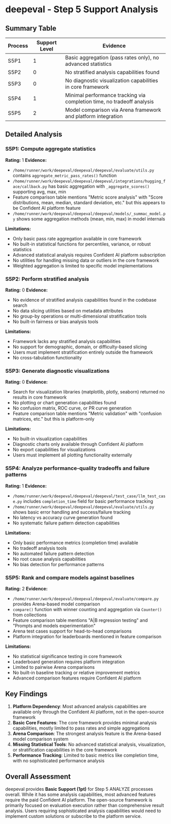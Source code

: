 # deepeval - Step 5 Support Analysis

## Summary Table
| Process | Support Level | Evidence |
|---------|--------------|----------|
| S5P1 | 1 | Basic aggregation (pass rates only), no advanced statistics |
| S5P2 | 0 | No stratified analysis capabilities found |
| S5P3 | 0 | No diagnostic visualization capabilities in core framework |
| S5P4 | 1 | Minimal performance tracking via completion time, no tradeoff analysis |
| S5P5 | 2 | Model comparison via Arena framework and platform integration |

## Detailed Analysis

### S5P1: Compute aggregate statistics
**Rating:** 1
**Evidence:**
- `/home/runner/work/deepeval/deepeval/deepeval/evaluate/utils.py` contains `aggregate_metric_pass_rates()` function
- `/home/runner/work/deepeval/deepeval/deepeval/integrations/hugging_face/callback.py` has basic aggregation with `_aggregate_scores()` supporting avg, max, min
- Feature comparison table mentions "Metric score analysis" with "Score distributions, mean, median, standard deviation, etc." but this appears to be Confident AI platform feature
- `/home/runner/work/deepeval/deepeval/deepeval/models/_summac_model.py` shows some aggregation methods (mean, min, max) in model internals

**Limitations:**
- Only basic pass rate aggregation available in core framework
- No built-in statistical functions for percentiles, variance, or robust statistics
- Advanced statistical analysis requires Confident AI platform subscription
- No utilities for handling missing data or outliers in the core framework
- Weighted aggregation is limited to specific model implementations

### S5P2: Perform stratified analysis
**Rating:** 0
**Evidence:**
- No evidence of stratified analysis capabilities found in the codebase search
- No data slicing utilities based on metadata attributes
- No group-by operations or multi-dimensional stratification tools
- No built-in fairness or bias analysis tools

**Limitations:**
- Framework lacks any stratified analysis capabilities
- No support for demographic, domain, or difficulty-based slicing
- Users must implement stratification entirely outside the framework
- No cross-tabulation functionality

### S5P3: Generate diagnostic visualizations
**Rating:** 0
**Evidence:**
- Search for visualization libraries (matplotlib, plotly, seaborn) returned no results in core framework
- No plotting or chart generation capabilities found
- No confusion matrix, ROC curve, or PR curve generation
- Feature comparison table mentions "Metric validation" with "confusion matrices, etc." but this is platform-only

**Limitations:**
- No built-in visualization capabilities
- Diagnostic charts only available through Confident AI platform
- No export capabilities for visualizations
- Users must implement all plotting functionality externally

### S5P4: Analyze performance-quality tradeoffs and failure patterns
**Rating:** 1
**Evidence:**
- `/home/runner/work/deepeval/deepeval/deepeval/test_case/llm_test_case.py` includes `completion_time` field for basic performance tracking
- `/home/runner/work/deepeval/deepeval/deepeval/evaluate/utils.py` shows basic error handling and success/failure tracking
- No latency vs accuracy curve generation found
- No systematic failure pattern detection capabilities

**Limitations:**
- Only basic performance metrics (completion time) available
- No tradeoff analysis tools
- No automated failure pattern detection
- No root cause analysis capabilities
- No bias detection for performance patterns

### S5P5: Rank and compare models against baselines
**Rating:** 2
**Evidence:**
- `/home/runner/work/deepeval/deepeval/deepeval/evaluate/compare.py` provides Arena-based model comparison
- `compare()` function with winner counting and aggregation via `Counter()` from collections
- Feature comparison table mentions "A|B regression testing" and "Prompts and models experimentation"
- Arena test cases support for head-to-head comparisons
- Platform integration for leaderboards mentioned in feature comparison

**Limitations:**
- No statistical significance testing in core framework
- Leaderboard generation requires platform integration
- Limited to pairwise Arena comparisons
- No built-in baseline tracking or relative improvement metrics
- Advanced comparison features require Confident AI platform

## Key Findings

1. **Platform Dependency**: Most advanced analysis capabilities are available only through the Confident AI platform, not in the open-source framework
2. **Basic Core Features**: The core framework provides minimal analysis capabilities, mostly limited to pass rates and simple aggregations
3. **Arena Comparison**: The strongest analysis feature is the Arena-based model comparison system
4. **Missing Statistical Tools**: No advanced statistical analysis, visualization, or stratification capabilities in the core framework
5. **Performance Tracking**: Limited to basic metrics like completion time, with no sophisticated performance analysis

## Overall Assessment

deepeval provides **Basic Support (1pt)** for Step 5 ANALYZE processes overall. While it has some analysis capabilities, most advanced features require the paid Confident AI platform. The open-source framework is primarily focused on evaluation execution rather than comprehensive result analysis. Users requiring sophisticated analysis capabilities would need to implement custom solutions or subscribe to the platform service.